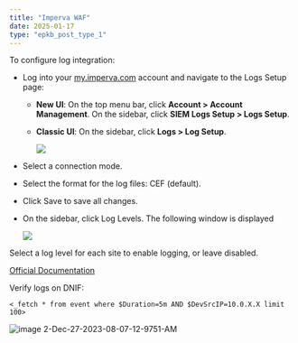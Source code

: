 ```yaml
---
title: "Imperva WAF"
date: 2025-01-17
type: "epkb_post_type_1"
---
```


  
To configure log integration:

- Log into your [my.imperva.com](https://authentication-management.service.imperva.com/login) account and navigate to the Logs Setup page:
    - **New UI**: On the top menu bar, click **Account > Account Management**. On the sidebar, click **SIEM Logs Setup > Logs Setup**.
    
    - **Classic UI**: On the sidebar, click **Logs > Log Setup**.  
          
        ![](./Imperva-WAF-image/image%201-Dec-27-2023-08-07-02-5689-AM.jpg)
          
          
        

- Select a connection mode.

- Select the format for the log files: CEF (default).

- Click Save to save all changes.

- On the sidebar, click Log Levels. The following window is displayed  
      
    ![](./Imperva-WAF-image/image%202-Dec-27-2023-08-07-17-5314-AM.jpg)
      
    

Select a log level for each site to enable logging, or leave disabled.

[Official Documentation](https://docs.imperva.com/bundle/cloud-application-security/page/settings/log-integration.htm)

Verify logs on DNIF:

```
<_fetch * from event where $Duration=5m AND $DevSrcIP=10.0.X.X limit 100>
```

![image 2-Dec-27-2023-08-07-12-9751-AM](./Imperva-WAF-image/image%202-Dec-27-2023-08-07-12-9751-AM.jpg)
